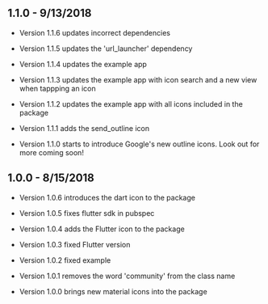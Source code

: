 ## 1.1.0 - 9/13/2018
* Version 1.1.6 updates incorrect dependencies

* Version 1.1.5 updates the 'url_launcher' dependency

* Version 1.1.4 updates the example app

* Version 1.1.3 updates the example app with icon search and a new view when tappping an icon

* Version 1.1.2 updates the example app with all icons included in the package

* Version 1.1.1 adds the send_outline icon

* Version 1.1.0 starts to introduce Google's new outline icons. Look out for more coming soon!

## 1.0.0 - 8/15/2018

* Version 1.0.6 introduces the dart icon to the package

* Version 1.0.5 fixes flutter sdk in pubspec

* Version 1.0.4 adds the Flutter icon to the package

* Version 1.0.3 fixed Flutter version

* Version 1.0.2 fixed example

* Version 1.0.1 removes the word 'community' from the class name

* Version 1.0.0 brings new material icons into the package